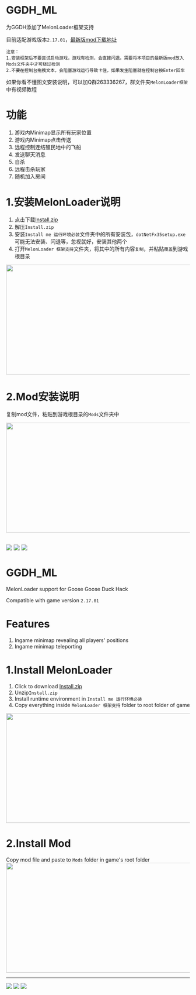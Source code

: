 # GGDH_ML
为GGDH添加了MelonLoader框架支持

目前适配游戏版本`2.17.01`，[最新版mod下载地址](https://github.com/Liuhaixv/GGDH_ML/releases/latest)
```
注意：
1.安装框架后不要尝试启动游戏，游戏有检测，会直接闪退。需要将本项目的最新版mod放入Mods文件夹中才可绕过检测
2.不要在控制台拖拽文本，会阻塞游戏运行导致卡住，如果发生阻塞就在控制台按Enter回车
```

如果你看不懂图文安装说明，可以加Q群263336267，群文件夹`MelonLoader框架`中有视频教程

# 功能
1. 游戏内Minimap显示所有玩家位置
2. 游戏内Minimap点击传送
3. 远程控制连结殖民地中的飞船
4. 发送聊天消息
5. 自杀
6. 远程击杀玩家
7. 随机加入房间

# 1.安装MelonLoader说明
1. 点击下载[Install.zip](https://github.com/Liuhaixv/GGDH_ML/releases/tag/v0.0.0)
2. 解压`Install.zip`
3. 安装`Install me 运行环境必装`文件夹中的所有安装包，`dotNetFx35setup.exe`可能无法安装、闪退等，忽视就好，安装其他两个
4. 打开`MelonLoader 框架支持`文件夹，将其中的所有内容`复制`，并粘贴`覆盖`到游戏根目录
<img src="https://user-images.githubusercontent.com/49237108/219943696-6fc61105-2f30-4a60-a5ee-16a7c3a2ded8.png"  width="600" height="300">

# 2.Mod安装说明
复制mod文件，粘贴到游戏根目录的`Mods`文件夹中

<img src="https://user-images.githubusercontent.com/49237108/219943756-20a91f0e-d13b-4786-bb9d-84bee4d1cf62.png"  width="600" height="300">

[![](https://img.shields.io/badge/LatestRelease-%E4%B8%8B%E8%BD%BD-brightgreen)](https://github.com/Liuhaixv/GGDH_ML/releases/latest/download/Release.zip)
[![](https://img.shields.io/github/downloads/Liuhaixv/GGDH_ML/latest/total)](https://github.com/Liuhaixv/GGDH_ML/releases/latest/download/Release.zip)
[![](https://img.shields.io/github/downloads/Liuhaixv/GGDH_ML/total)](https://github.com/Liuhaixv/GGDH_ML/releases/latest/download/Release.zip)
---

# GGDH_ML
MelonLoader support for Goose Goose Duck Hack

Compatible with game version `2.17.01`

# Features
1. Ingame minimap revealing all players' positions
2. Ingame minimap teleporting

# 1.Install MelonLoader
1. Click to download [Install.zip](https://github.com/Liuhaixv/GGDH_ML/releases/tag/v0.0.0)
2. Unzip`Install.zip`
3. Install runtime environment in `Install me 运行环境必装`
4. Copy everything inside `MelonLoader 框架支持` folder to root folder of game
<img src="https://user-images.githubusercontent.com/49237108/219943696-6fc61105-2f30-4a60-a5ee-16a7c3a2ded8.png"  width="600" height="300">

# 2.Install Mod
Copy mod file and paste to `Mods` folder in game's root folder
<img src="https://user-images.githubusercontent.com/49237108/219943756-20a91f0e-d13b-4786-bb9d-84bee4d1cf62.png"  width="600" height="300">


---
[![](https://img.shields.io/badge/LatestRelease-%E4%B8%8B%E8%BD%BD-brightgreen)](https://github.com/Liuhaixv/GGDH_ML/releases/latest/download/Release.zip)
[![](https://img.shields.io/github/downloads/Liuhaixv/GGDH_ML/latest/total)](https://github.com/Liuhaixv/GGDH_ML/releases/latest/download/Release.zip)
[![](https://img.shields.io/github/downloads/Liuhaixv/GGDH_ML/total)](https://github.com/Liuhaixv/GGDH_ML/releases/latest/download/Release.zip)
